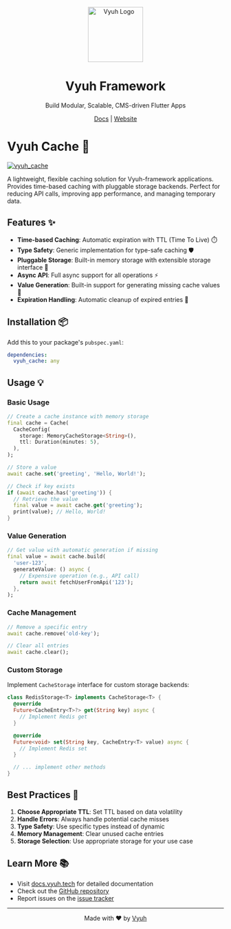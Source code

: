 <p align="center">
  <a href="https://vyuh.tech">
    <img src="https://github.com/vyuh-tech.png" alt="Vyuh Logo" height="128" />
  </a>
  <h1 align="center">Vyuh Framework</h1>
  <p align="center">Build Modular, Scalable, CMS-driven Flutter Apps</p>
  <p align="center">
    <a href="https://docs.vyuh.tech">Docs</a> |
    <a href="https://vyuh.tech">Website</a>
  </p>
</p>

# Vyuh Cache 💾

[![vyuh_cache](https://img.shields.io/pub/v/vyuh_cache.svg?label=vyuh_cache&logo=dart&color=blue&style=for-the-badge)](https://pub.dev/packages/vyuh_cache)

A lightweight, flexible caching solution for Vyuh-framework applications.
Provides time-based caching with pluggable storage backends. Perfect for
reducing API calls, improving app performance, and managing temporary data.

## Features ✨

- **Time-based Caching**: Automatic expiration with TTL (Time To Live) ⏱️
- **Type Safety**: Generic implementation for type-safe caching 🛡️
- **Pluggable Storage**: Built-in memory storage with extensible storage
  interface 💾
- **Async API**: Full async support for all operations ⚡
- **Value Generation**: Built-in support for generating missing cache values 🔄
- **Expiration Handling**: Automatic cleanup of expired entries 🧹

## Installation 📦

Add this to your package's `pubspec.yaml`:

```yaml
dependencies:
  vyuh_cache: any
```

## Usage 💡

### Basic Usage

```dart
// Create a cache instance with memory storage
final cache = Cache(
  CacheConfig(
    storage: MemoryCacheStorage<String>(),
    ttl: Duration(minutes: 5),
  ),
);

// Store a value
await cache.set('greeting', 'Hello, World!');

// Check if key exists
if (await cache.has('greeting')) {
  // Retrieve the value
  final value = await cache.get('greeting');
  print(value); // Hello, World!
}
```

### Value Generation

```dart
// Get value with automatic generation if missing
final value = await cache.build(
  'user-123',
  generateValue: () async {
    // Expensive operation (e.g., API call)
    return await fetchUserFromApi('123');
  },
);
```

### Cache Management

```dart
// Remove a specific entry
await cache.remove('old-key');

// Clear all entries
await cache.clear();
```

### Custom Storage

Implement `CacheStorage` interface for custom storage backends:

```dart
class RedisStorage<T> implements CacheStorage<T> {
  @override
  Future<CacheEntry<T>?> get(String key) async {
    // Implement Redis get
  }

  @override
  Future<void> set(String key, CacheEntry<T> value) async {
    // Implement Redis set
  }

  // ... implement other methods
}
```

## Best Practices 🎯

1. **Choose Appropriate TTL**: Set TTL based on data volatility
2. **Handle Errors**: Always handle potential cache misses
3. **Type Safety**: Use specific types instead of dynamic
4. **Memory Management**: Clear unused cache entries
5. **Storage Selection**: Use appropriate storage for your use case

## Learn More 📚

- Visit [docs.vyuh.tech](https://docs.vyuh.tech) for detailed documentation
- Check out the [GitHub repository](https://github.com/vyuh-tech/vyuh)
- Report issues on the [issue tracker](https://github.com/vyuh-tech/vyuh/issues)

---

<p align="center">Made with ❤️ by <a href="https://vyuh.tech">Vyuh</a></p>
